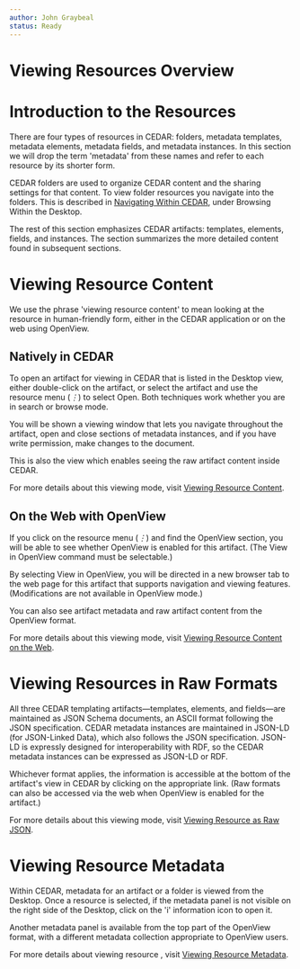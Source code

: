 ```yaml
---
author: John Graybeal
status: Ready
---
```

# Viewing Resources Overview

<h1>Introduction to the Resources</h1>

There are four types of resources in CEDAR: folders, metadata templates, metadata elements, metadata fields, and metadata instances. In this section we will drop the term 'metadata' from these names and refer to each resource by its shorter form.

CEDAR folders are used to organize CEDAR content and the sharing settings for that content. To view folder resources you navigate into the folders. This is described in [Navigating Within CEDAR](../../a4/2_navigating_within_cedar/), under Browsing Within the Desktop.

The rest of this section emphasizes CEDAR artifacts: 
templates, elements, fields, and instances. 
The section summarizes the more detailed content found in subsequent sections.

<h1>Viewing Resource Content</h1>

We use the phrase 'viewing resource content' to mean looking at the resource in human-friendly form, either in the CEDAR application or on the web using OpenView.

<h2>Natively in CEDAR</h2>

To open an artifact for viewing in CEDAR that is listed in the Desktop view, 
either double-click on the artifact, 
or select the artifact and use the resource menu (*⋮*) to select Open.
Both techniques work whether you are in search or browse mode.

You will be shown a viewing window that lets you navigate throughout the artifact,
open and close sections of metadata instances, and if you have write permission,
make changes to the document. 

This is also the view which enables seeing the raw artifact content inside CEDAR.

For more details about this viewing mode, visit [Viewing Resource Content](../2_viewing_resource_content_in_cedar/).

<h2>On the Web with OpenView</h2>

If you click on the resource menu (*⋮*) and find the OpenView section, 
you will be able to see whether OpenView is enabled for this artifact.
(The View in OpenView command must be selectable.) 

By selecting View in OpenView, you will be directed in a new browser tab
to the web page for this artifact that supports navigation and viewing features.
(Modifications are not available in OpenView mode.) 

You can also see artifact metadata and raw artifact content from the OpenView format.

For more details about this viewing mode, visit [Viewing Resource Content on the Web](../../a3/3_viewing_resource_content_on_the_web/). 

<h1>Viewing Resources in Raw Formats</h1>

All three CEDAR templating artifacts—templates, elements, and fields—are maintained
as JSON Schema documents, an ASCII format following the JSON specification. 
CEDAR metadata instances are maintained in JSON-LD (for JSON-Linked Data), 
which also follows the JSON specification. 
JSON-LD is expressly designed for interoperability with RDF, 
so the CEDAR metadata instances can be expressed as JSON-LD or RDF.

Whichever format applies, the information is accessible at the bottom of the 
artifact's view in CEDAR by clicking on the appropriate link. 
(Raw formats can also be accessed via the web when OpenView is enabled for the artifact.)

For more details about this viewing mode, visit [Viewing Resource as Raw JSON](../../a3/4_viewing_resource_as_raw_json/). 

<h1>Viewing Resource Metadata</h1>

Within CEDAR, metadata for an artifact or a folder is viewed from the Desktop.
Once a resource is selected, if the metadata panel is not visible on the right
side of the Desktop, click on the 'i' information icon to open it.

Another metadata panel is available from the top part of the OpenView format, 
with a different metadata collection appropriate to OpenView users. 

For more details about viewing resource , visit [Viewing Resource Metadata](../../a3/5_viewing_resource_metadata/). 



